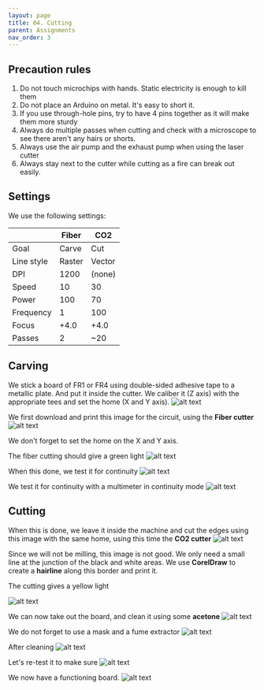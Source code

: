 ```yaml
---
layout: page
title: 04. Cutting
parent: Assignments
nav_order: 3
---
```


## Precaution rules
1. Do not touch microchips with hands. Static electricity is enough to kill them
2. Do not place an Arduino on metal. It's easy to short it.
3. If you use through-hole pins, try to have 4 pins together as it will make them more sturdy
4. Always do multiple passes when cutting and check with a microscope to see there aren't any hairs or shorts.
5. Always use the air pump and the exhaust pump when using the laser cutter
6. Always stay next to the cutter while cutting as a fire can break out easily.

## Settings
We use the following settings:

|  | Fiber  | CO2  |
|---|---|---|
| Goal  | Carve  | Cut  |
| Line style  | Raster  | Vector  |
| DPI  | 1200  | (none)  |
| Speed  | 10  | 30  |
| Power  | 100  | 70  |
| Frequency  | 1  | 100  |
| Focus  | +4.0  | +4.0  |
| Passes  | 2  | ~20  |

## Carving
We stick a board of FR1 or FR4 using double-sided adhesive tape to a metallic plate. And put it inside the cutter. We caliber it (Z axis) with the appropriate tees and set the home (X and Y axis).
![alt text]({{site.baseurl}}/assets/images/05-03-cutter.png "cutter")

We first download and print this image for the circuit, using the **Fiber cutter** ![alt text]({{site.baseurl}}/assets/images/05-01-fts_mini_traces.png "circuit")

We don't forget to set the home on the X and Y axis.

The fiber cutting should give a green light
![alt text]({{site.baseurl}}/assets/images/05-04-green-light.png "green light")

When this done, we test it for continuity
![alt text]({{site.baseurl}}/assets/images/05-05-test.png "test")

We test it for continuity with a multimeter in continuity mode
![alt text]({{site.baseurl}}/assets/images/05-06-multimeter.png "multimeter")

## Cutting

When this is done, we leave it inside the machine and cut the edges using this image with the same home, using this time the **CO2 cutter**
![alt text]({{site.baseurl}}/assets/images/05-02-fts_mini_cut.png "board")

Since we will not be milling, this image is not good. We only need a small line at the junction of the black and white areas.
We use **CorelDraw** to create a **hairline** along this border and print it.

The cutting gives a yellow light

![alt text]({{site.baseurl}}/assets/images/05-07-cutting.png "cutting")

We can now take out the board, and clean it using some **acetone**
![alt text]({{site.baseurl}}/assets/images/05-08-before-acetone.png "before acetone")

We do not forget to use a mask and a fume extractor
![alt text]({{site.baseurl}}/assets/images/05-15-mask.png "mask")

After cleaning
![alt text]({{site.baseurl}}/assets/images/05-09-after-acetone.png "after acetone")

Let's re-test it to make sure
![alt text]({{site.baseurl}}/assets/images/05-10-retest.png "retest")

We now have a functioning board.
![alt text]({{site.baseurl}}/assets/images/05-11-finish.png "finish")